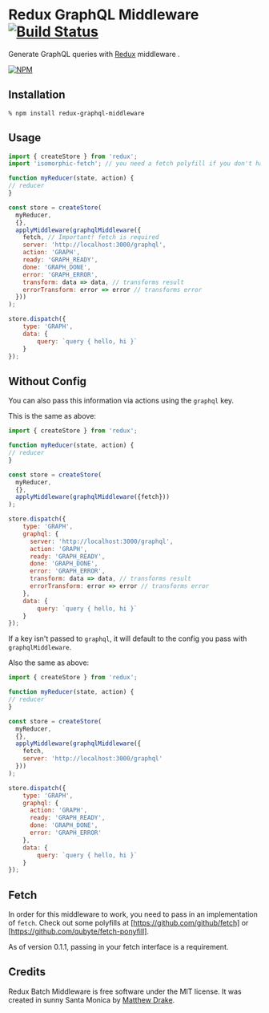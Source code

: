 # Redux GraphQL Middleware [![Build Status](https://travis-ci.org/gtg092x/redux-graphql-middleware.svg?branch=master)](https://travis-ci.org/gtg092x/redux-graphql-middleware)

Generate GraphQL queries with [Redux][] middleware .

[![NPM](https://nodei.co/npm/redux-graphql-middleware.png?downloads=true&stars=true)](https://nodei.co/npm/redux-graphql-middleware/)


## Installation

    % npm install redux-graphql-middleware

## Usage

```js
import { createStore } from 'redux';
import 'isomorphic-fetch'; // you need a fetch polyfill if you don't have one

function myReducer(state, action) {
// reducer
}

const store = createStore(
  myReducer,
  {},
  applyMiddleware(graphqlMiddleware({
    fetch, // Important! fetch is required
    server: 'http://localhost:3000/graphql',
    action: 'GRAPH',
    ready: 'GRAPH_READY',
    done: 'GRAPH_DONE',
    error: 'GRAPH_ERROR',
    transform: data => data, // transforms result
    errorTransform: error => error // transforms error
  }))
);

store.dispatch({
    type: 'GRAPH',
    data: {
        query: `query { hello, hi }`
    }
});

```

## Without Config

You can also pass this information via actions using the `graphql` key.

This is the same as above:

```js
import { createStore } from 'redux';

function myReducer(state, action) {
// reducer
}

const store = createStore(
  myReducer,
  {},
  applyMiddleware(graphqlMiddleware({fetch}))
);

store.dispatch({
    type: 'GRAPH',
    graphql: {
      server: 'http://localhost:3000/graphql',
      action: 'GRAPH',
      ready: 'GRAPH_READY',
      done: 'GRAPH_DONE',
      error: 'GRAPH_ERROR',
      transform: data => data, // transforms result
      errorTransform: error => error // transforms error
    },
    data: {
        query: `query { hello, hi }`
    }
});

```

If a key isn't passed to `graphql`, it will default to the config you pass with `graphqlMiddleware`.

Also the same as above:

```js
import { createStore } from 'redux';

function myReducer(state, action) {
// reducer
}

const store = createStore(
  myReducer,
  {},
  applyMiddleware(graphqlMiddleware({
    fetch,
    server: 'http://localhost:3000/graphql'
  }))
);

store.dispatch({
    type: 'GRAPH',
    graphql: {      
      action: 'GRAPH',
      ready: 'GRAPH_READY',
      done: 'GRAPH_DONE',
      error: 'GRAPH_ERROR'
    },
    data: {
        query: `query { hello, hi }`
    }
});

```

## Fetch

In order for this middleware to work, you need to pass in an implementation of `fetch`. Check out some polyfills at [https://github.com/github/fetch] or [https://github.com/qubyte/fetch-ponyfill].

As of version 0.1.1, passing in your fetch interface is a requirement. 

## Credits

Redux Batch Middleware is free software under the MIT license. It was created in sunny Santa Monica by [Matthew Drake][].

[Redux]: https://github.com/reactjs/redux
[Matthew Drake]: http://www.mediadrake.com
